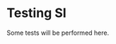 <!DOCTYPE html>
<html>
<head>
<title>SI</title>
</head>
<body>

<h1>Testing SI</h1>
<p>Some tests will be performed here.</p>

</body>
</html>
